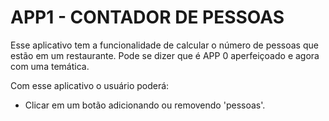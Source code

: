 # APP1 - CONTADOR DE PESSOAS

Esse aplicativo tem a funcionalidade de calcular o número de pessoas que estão em um restaurante.
Pode se dizer que é APP 0 aperfeiçoado e agora com uma temática.

Com esse aplicativo o usuário poderá:
- Clicar em um botão adicionando ou removendo 'pessoas'.
